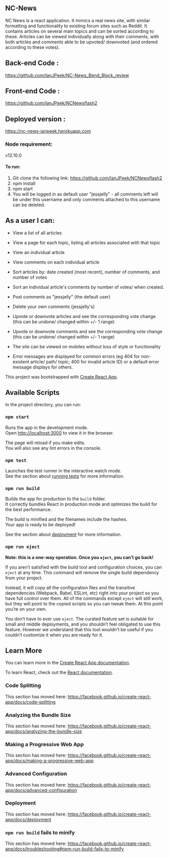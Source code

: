 ## NC-News

NC News is a react application. It mimics a real news site, with similar formatting and functionality to existing forum sites such as Reddit. It contains articles on several main topics and can be sorted according to these. Articles can be viewed individually along with their comments, with both articles and comments able to be upvoted/ downvoted (and ordered according to these votes).

## Back-end Code :
https://github.com/IanJPeek/NC-News_Bend_Block_review

## Front-end Code :
https://github.com/IanJPeek/NCNewsflash2

## Deployed version :
https://nc-news-ianpeek.herokuapp.com

### Node requirement:
v12.10.0

#### To run:
1. Git clone the following link: https://github.com/IanJPeek/NCNewsflash2
2. npm install
3. npm start
4. You will be logged in as default user "jessjelly" - all comments left will be under this username and only comments attached to this username can be deleted.

## As a user I can:

- View a list of all articles
- View a page for each topic, listing all articles associated with that topic
- View an individual article
- View comments on each individual article
- Sort articles by: date created (most recent), number of comments, and number of votes
- Sort an individual article's comments by number of votes/ when created.
- Post comments as "jessjelly" (the default user)
- Delete your own comments (jessjelly's)
- Upvote or downvote articles and see the corresponding vote change (this can be undone/ changed within +/- 1 range)
- Upvote or downvote comments and see the corresponding vote change (this can be undone/ changed within +/- 1 range)

- The site can be viewed on mobiles without loss of style or functionality
- Error messages are displayed for common errors (eg 404 for non-existent article/ path/ topic; 400 for invalid article ID)  or a default error message displays for others.






This project was bootstrapped with [Create React App](https://github.com/facebook/create-react-app).

## Available Scripts

In the project directory, you can run:

### `npm start`

Runs the app in the development mode.<br />
Open [http://localhost:3000](http://localhost:3000) to view it in the browser.

The page will reload if you make edits.<br />
You will also see any lint errors in the console.

### `npm test`

Launches the test runner in the interactive watch mode.<br />
See the section about [running tests](https://facebook.github.io/create-react-app/docs/running-tests) for more information.

### `npm run build`

Builds the app for production to the `build` folder.<br />
It correctly bundles React in production mode and optimizes the build for the best performance.

The build is minified and the filenames include the hashes.<br />
Your app is ready to be deployed!

See the section about [deployment](https://facebook.github.io/create-react-app/docs/deployment) for more information.

### `npm run eject`

**Note: this is a one-way operation. Once you `eject`, you can’t go back!**

If you aren’t satisfied with the build tool and configuration choices, you can `eject` at any time. This command will remove the single build dependency from your project.

Instead, it will copy all the configuration files and the transitive dependencies (Webpack, Babel, ESLint, etc) right into your project so you have full control over them. All of the commands except `eject` will still work, but they will point to the copied scripts so you can tweak them. At this point you’re on your own.

You don’t have to ever use `eject`. The curated feature set is suitable for small and middle deployments, and you shouldn’t feel obligated to use this feature. However we understand that this tool wouldn’t be useful if you couldn’t customize it when you are ready for it.

## Learn More

You can learn more in the [Create React App documentation](https://facebook.github.io/create-react-app/docs/getting-started).

To learn React, check out the [React documentation](https://reactjs.org/).

### Code Splitting

This section has moved here: https://facebook.github.io/create-react-app/docs/code-splitting

### Analyzing the Bundle Size

This section has moved here: https://facebook.github.io/create-react-app/docs/analyzing-the-bundle-size

### Making a Progressive Web App

This section has moved here: https://facebook.github.io/create-react-app/docs/making-a-progressive-web-app

### Advanced Configuration

This section has moved here: https://facebook.github.io/create-react-app/docs/advanced-configuration

### Deployment

This section has moved here: https://facebook.github.io/create-react-app/docs/deployment

### `npm run build` fails to minify

This section has moved here: https://facebook.github.io/create-react-app/docs/troubleshooting#npm-run-build-fails-to-minify

